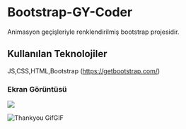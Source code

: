 ﻿<h1> Bootstrap-GY-Coder </h1>

Animasyon geçişleriyle renklendirilmiş bootstrap projesidir.

<h2> Kullanılan Teknolojiler </h2>

JS,CSS,HTML,Bootstrap (https://getbootstrap.com/)

<h3> Ekran Görüntüsü </h3>

![](ezgif.com-gif-maker.gif)


![Thankyou GifGIF](https://github.com/gamzeyaylaonu/Bootstrap-GY-Coder/assets/135466558/e10ad6f2-913f-4152-9912-4e0292b2d9a1)


